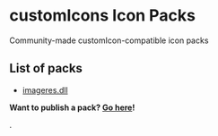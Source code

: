 # customIcons Icon Packs
Community-made customIcon-compatible icon packs

## List of packs
* [imageres.dll](/packs/imageres.dll.cIPack)

**Want to publish a pack? [Go here](/packs)!**


.
